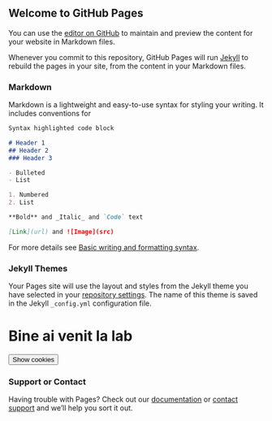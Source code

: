 ## Welcome to GitHub Pages

You can use the [editor on GitHub](https://github.com/CarmenBolo/MicRep/edit/gh-pages/index.md) to maintain and preview the content for your website in Markdown files.

Whenever you commit to this repository, GitHub Pages will run [Jekyll](https://jekyllrb.com/) to rebuild the pages in your site, from the content in your Markdown files.

### Markdown

Markdown is a lightweight and easy-to-use syntax for styling your writing. It includes conventions for

```markdown
Syntax highlighted code block

# Header 1
## Header 2
### Header 3

- Bulleted
- List

1. Numbered
2. List

**Bold** and _Italic_ and `Code` text

[Link](url) and ![Image](src)
```

For more details see [Basic writing and formatting syntax](https://docs.github.com/en/github/writing-on-github/getting-started-with-writing-and-formatting-on-github/basic-writing-and-formatting-syntax).

### Jekyll Themes

Your Pages site will use the layout and styles from the Jekyll theme you have selected in your [repository settings](https://github.com/CarmenBolo/MicRep/settings/pages). The name of this theme is saved in the Jekyll `_config.yml` configuration file.

<!DOCTYPE html>
<html>
<body>
  <h1>Bine ai venit la lab</h1>
<script>
  document.cookie = "session=test GDPR"; 
  document.cookie = "favorite_task=collect Data"; 
  function alertCookie() { 
  alert(document.cookie); 
  } 
    </script>  
    <button onclick="alertCookie()">Show cookies</button> 
  </body>
</html>

### Support or Contact

Having trouble with Pages? Check out our [documentation](https://docs.github.com/categories/github-pages-basics/) or [contact support](https://support.github.com/contact) and we’ll help you sort it out.

